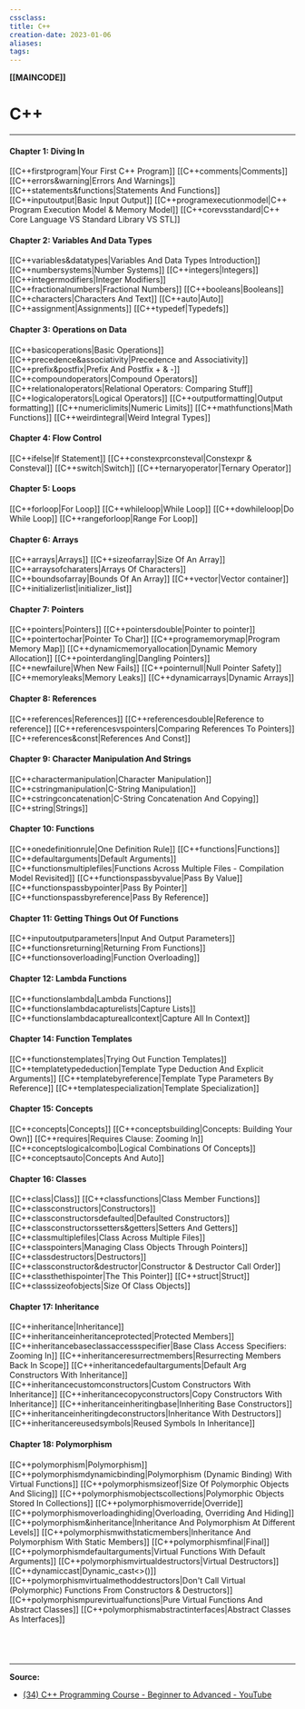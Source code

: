 ```yaml
---
cssclass:
title: C++
creation-date: 2023-01-06
aliases:
tags:
---
```

**[[MAINCODE]]**

# C++
---
#### **Chapter 1: Diving In**
[[C++firstprogram|Your First C++ Program]]
[[C++comments|Comments]]
[[C++errors&warning|Errors And Warnings]]
[[C++statements&functions|Statements And Functions]]
[[C++inputoutput|Basic Input Output]]
[[C++programexecutionmodel|C++ Program Execution Model & Memory Model]]
[[C++corevsstandard|C++ Core Language VS Standard Library VS STL]]

#### **Chapter 2: Variables And Data Types**
[[C++variables&datatypes|Variables And Data Types Introduction]]
[[C++numbersystems|Number Systems]]
[[C++integers|Integers]]
[[C++integermodifiers|Integer Modifiers]]
[[C++fractionalnumbers|Fractional Numbers]]
[[C++booleans|Booleans]]
[[C++characters|Characters And Text]]
[[C++auto|Auto]]
[[C++assignment|Assignments]]
[[C++typedef|Typedefs]]

#### **Chapter 3: Operations on Data**
[[C++basicoperations|Basic Operations]]
[[C++precedence&associativity|Precedence and Associativity]]
[[C++prefix&postfix|Prefix And Postfix + & -]]
[[C++compoundoperators|Compound Operators]]
[[C++relationaloperators|Relational Operators: Comparing Stuff]]
[[C++logicaloperators|Logical Operators]]
[[C++outputformatting|Output formatting]]
[[C++numericlimits|Numeric Limits]]
[[C++mathfunctions|Math Functions]]
[[C++weirdintegral|Weird Integral Types]]

#### **Chapter 4: Flow Control**
[[C++ifelse|If Statement]]
[[C++constexprconsteval|Constexpr & Consteval]]
[[C++switch|Switch]]
[[C++ternaryoperator|Ternary Operator]]

#### **Chapter 5: Loops**
[[C++forloop|For Loop]]
[[C++whileloop|While Loop]]
[[C++dowhileloop|Do While Loop]]
[[C++rangeforloop|Range For Loop]]

#### **Chapter 6: Arrays**
[[C++arrays|Arrays]]
[[C++sizeofarray|Size Of An Array]]
[[C++arraysofcharaters|Arrays Of Characters]]
[[C++boundsofarray|Bounds Of An Array]]
[[C++vector|Vector container]]
[[C++initializerlist|initializer_list]]

#### **Chapter 7: Pointers**
[[C++pointers|Pointers]]
[[C++pointersdouble|Pointer to pointer]]
[[C++pointertochar|Pointer To Char]]
[[C++programemorymap|Program Memory Map]]
[[C++dynamicmemoryallocation|Dynamic Memory Allocation]]
[[C++pointerdangling|Dangling Pointers]]
[[C++newfailure|When New Fails]]
[[C++pointernull|Null Pointer Safety]]
[[C++memoryleaks|Memory Leaks]]
[[C++dynamicarrays|Dynamic Arrays]]

#### **Chapter 8: References**
[[C++references|References]]
[[C++referencesdouble|Reference to reference]]
[[C++referencesvspointers|Comparing References To Pointers]]
[[C++references&const|References And Const]]

#### **Chapter 9: Character Manipulation And Strings**
[[C++charactermanipulation|Character Manipulation]]
[[C++cstringmanipulation|C-String Manipulation]]
[[C++cstringconcatenation|C-String Concatenation And Copying]]
[[C++string|Strings]]

#### **Chapter 10: Functions**
[[C++onedefinitionrule|One Definition Rule]]
[[C++functions|Functions]]
[[C++defaultarguments|Default Arguments]]
[[C++functionsmultiplefiles|Functions Across Multiple Files - Compilation Model Revisited]]
[[C++functionspassbyvalue|Pass By Value]]
[[C++functionspassbypointer|Pass By Pointer]]
[[C++functionspassbyreference|Pass By Reference]]

#### **Chapter 11: Getting Things Out Of Functions**
[[C++inputoutputparameters|Input And Output Parameters]]
[[C++functionsreturning|Returning From Functions]]
[[C++functionsoverloading|Function Overloading]]

#### **Chapter 12: Lambda Functions**
[[C++functionslambda|Lambda Functions]]
[[C++functionslambdacapturelists|Capture Lists]]
[[C++functionslambdacaptureallcontext|Capture All In Context]]

#### **Chapter 14: Function Templates**
[[C++functionstemplates|Trying Out Function Templates]]
[[C++templatetypededuction|Template Type Deduction And Explicit Arguments]]
[[C++templatebyreference|Template Type Parameters By Reference]]
[[C++templatespecialization|Template Specialization]]

#### **Chapter 15: Concepts**
[[C++concepts|Concepts]]
[[C++conceptsbuilding|Concepts: Building Your Own]]
[[C++requires|Requires Clause: Zooming In]]
[[C++conceptslogicalcombo|Logical Combinations Of Concepts]]
[[C++conceptsauto|Concepts And Auto]]

#### **Chapter 16: Classes**
[[C++class|Class]]
[[C++classfunctions|Class Member Functions]]
[[C++classconstructors|Constructors]]
[[C++classconstructorsdefaulted|Defaulted Constructors]]
[[C++classconstructorssetters&getters|Setters And Getters]]
[[C++classmultiplefiles|Class Across Multiple Files]]
[[C++classpointers|Managing Class Objects Through Pointers]]
[[C++classdestructors|Destructors]]
[[C++classconstructor&destructor|Constructor & Destructor Call Order]]
[[C++classthethispointer|The This Pointer]]
[[C++struct|Struct]]
[[C++classsizeofobjects|Size Of Class Objects]]

#### **Chapter 17: Inheritance**
[[C++inheritance|Inheritance]]
[[C++inheritanceinheritanceprotected|Protected Members]]
[[C++inheritancebaseclassaccessspecifier|Base Class Access Specifiers: Zooming In]]
[[C++inheritanceresurrectmembers|Resurrecting Members Back In Scope]]
[[C++inheritancedefaultarguments|Default Arg Constructors With Inheritance]]
[[C++inheritancecustomconstructors|Custom Constructors With Inheritance]]
[[C++inheritancecopyconstructors|Copy Constructors With Inheritance]]
[[C++inheritanceinheritingbase|Inheriting Base Constructors]]
[[C++inheritanceinheritingdeconstructors|Inheritance With Destructors]]
[[C++inheritancereusedsymbols|Reused Symbols In Inheritance]]

#### **Chapter 18: Polymorphism**
[[C++polymorphism|Polymorphism]]
[[C++polymorphismdynamicbinding|Polymorphism (Dynamic Binding) With Virtual Functions]]
[[C++polymorphismsizeof|Size Of Polymorphic Objects And Slicing]]
[[C++polymorphismobjectscollections|Polymorphic Objects Stored In Collections]]
[[C++polymorphismoverride|Override]]
[[C++polymorphismoverloadinghiding|Overloading, Overriding And Hiding]]
[[C++polymorphism&inheritance|Inheritance And Polymorphism At Different Levels]]
[[C++polymorphismwithstaticmembers|Inheritance And Polymorphism With Static Members]]
[[C++polymorphismfinal|Final]]
[[C++polymorphismdefaultarguments|Virtual Functions With Default Arguments]]
[[C++polymorphismvirtualdestructors|Virtual Destructors]]
[[C++dynamiccast|Dynamic_cast<>()]]
[[C++polymorphismvirtualmethoddestructors|Don't Call Virtual (Polymorphic) Functions From Constructors & Destructors]]
[[C++polymorphismpurevirtualfunctions|Pure Virtual Functions And Abstract Classes]]
[[C++polymorphismabstractinterfaces|Abstract Classes As Interfaces]]

<br>

# 
---
**Source:**
- [(34) C++ Programming Course - Beginner to Advanced - YouTube](https://www.youtube.com/watch?v=8jLOx1hD3_o)